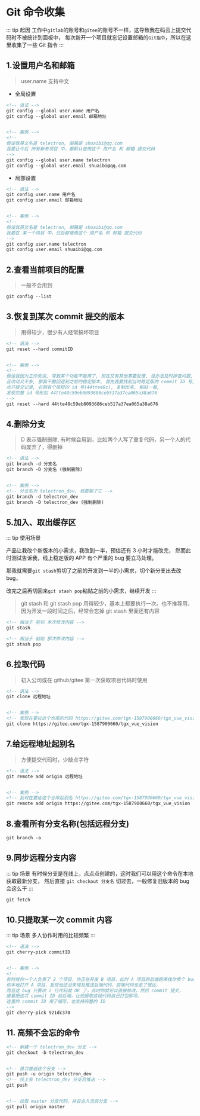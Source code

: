 # Git 命令收集

::: tip 起因
工作中`gitlab`的账号和`gitee`的账号不一样，这导致我在码云上提交代码时不被统计到面板中，
每次新开一个项目就忘记设置邮箱的`Git指令`，所以在这里收集了一些 Git 指令
:::

## 1.设置用户名和邮箱

> user.name 支持中文

- 全局设置

```xml
<!-- 语法 -->
git config --global user.name 用户名
git config --global user.email 邮箱地址


<!-- 案例 -->
<!--
假设我英文名是 telectron, 邮箱是 shuaibi@qq.com
我要让今后 所有新老项目 中，都默认使用这个 用户名 和 邮箱 提交代码
-->
git config --global user.name telectron
git config --global user.email shuaibi@qq.com
```

- 局部设置

```xml
<!-- 语法 -->
git config user.name 用户名
git config user.email 邮箱地址


<!-- 案例 -->
<!--
假设我英文名是 telectron, 邮箱是 shuaibi@qq.com
我要在 某一个项目 中，日后都使用这个 用户名 和 邮箱 提交代码
-->
git config user.name telectron
git config user.email shuaibi@qq.com
```

## 2.查看当前项目的配置

> 一般不会用到

```xml
git config --list
```

## 3.恢复到某次 commit 提交的版本

> 用得较少，很少有人经常搞坏项目

```xml
<!-- 语法 -->
git reset --hard commitID


<!-- 案例 -->
<!--
假设我因为工作失误, 导致某个功能不能用了, 现在又有其他事要处理, 没办法及时排查问题,
且改动又不多, 那我干脆回退到之前的稳定版本, 首先我要找到当时稳定版的 commit ID 号,
点开提交记录, 右侧有个简短的 id 号(44tte48c), 复制出来, 粘贴一看,
发现完整 id 号形如 44tte48c59eb8093686ceb517a37ea065a38a676
-->
git reset --hard 44tte48c59eb8093686ceb517a37ea065a38a676
```

## 4.删除分支

> D 表示强制删除, 有时候会用到，比如两个人写了重复代码，另一个人的代码废弃了，得删掉

```xml
<!-- 语法 -->
git branch -d 分支名
git branch -D 分支名 (强制删除)


<!-- 案例 -->
<!-- 分支名为 telectron_dev, 我要删了它 -->
git branch -d telectron_dev
git branch -D telectron_dev (强制删除)
```

## 5.加入、取出缓存区

::: tip 使用场景

产品让我改个新版本的小需求，我改到一半，预估还有 3 小时才能改完，
然而此时测试告诉我，线上稳定版的 APP 有个严重的 bug 要立马处理。

那我就需要`git stash`剪切了之前的开发到一半的小需求，切个新分支出去改 bug，

改完之后再切回来`git stash pop`粘贴之前的小需求，继续开发
:::

> git stash 和 git stash pop 用得较少，基本上都要执行一次。也不推荐用，因为开发一段时间之后，经常会忘掉 git stash 里面还有内容

```xml
<!-- 相当于 剪切 本次修改内容 -->
git stash

<!-- 相当于 粘贴 那次修改内容 -->
git stash pop
```

## 6.拉取代码

> 初入公司或在 github/gitee 第一次获取项目代码时使用

```xml
<!-- 语法 -->
git clone 远程地址


<!-- 案例 -->
<!-- 我现在要拉这个仓库的代码 https://gitee.com/tgx-1587900660/tgx_vue_vision -->
git clone https://gitee.com/tgx-1587900660/tgx_vue_vision
```

## 7.给远程地址起别名

> 方便提交代码时，少敲点字符

```xml
<!-- 语法 -->
git remote add origin 远程地址


<!-- 案例 -->
<!-- 我现在要给这个仓库起别名 https://gitee.com/tgx-1587900660/tgx_vue_vision -->
git remote add origin https://gitee.com/tgx-1587900660/tgx_vue_vision
```

## 8.查看所有分支名称(包括远程分支)

```xml
git branch -a
```

## 9.同步远程分支内容

::: tip 场景
有时候分支是在线上，点点点创建的，这时我们可以用这个命令在本地获取最新分支，
然后直接 `git checkout 分支名` 切过去，一般修复旧版本的 bug 会这么干
:::

```xml
git fetch
```

## 10.只提取某一次 commit 内容

::: tip 场景
多人协作时用的比较频繁
:::

```xml
<!-- 语法 -->
git cherry-pick commitID


<!-- 案例 -->
<!--
有时候你一个人负责了 2 个项目，你正在开发 B 项目，此时 A 项目的后端跑来找你修个 bug，
你本地打开 A 项目，发现他还没来得及推送后端代码，前端代码也走了很远，
而且这 bug 只要改 2 行代码就 OK 了，此时你就可以直接修改，然后 commit 提交，
接着把这次 commit ID 给后端，让他提取这段代码自己打包即可。
这里的 commit ID 用了缩写，也支持完整的 ID
-->
git cherry-pick 921dc370
```

## 11. 高频不会忘的命令

```xml
<!-- 新建一个 telectron_dev 分支 -->
git checkout -b telectron_dev


<!-- 首次推送这个分支 -->
git push -u origin telectron_dev
<!-- 线上有 telectron_dev 分支后推送 -->
git push


<!-- 拉取 master 分支代码，并且合入当前分支 -->
git pull origin master
```
